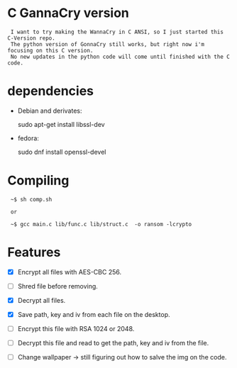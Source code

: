 # C GannaCry version
     
     I want to try making the WannaCry in C ANSI, so I just started this C-Version repo.
     The python version of GonnaCry still works, but right now i'm focusing on this C version.
     No new updates in the python code will come until finished with the C code.
     
     
# dependencies

- Debian and derivates:

     sudo apt-get install libssl-dev

- fedora:

     sudo dnf install openssl-devel

# Compiling
     
     ~$ sh comp.sh
     
     or 
     
     ~$ gcc main.c lib/func.c lib/struct.c  -o ransom -lcrypto 

# Features

- [x] Encrypt all files with AES-CBC 256.
  
- [ ] Shred file before removing.
  
- [x] Decrypt all files.
  
- [x] Save path, key and iv from each file on the desktop.
  
- [ ] Encrypt this file with RSA 1024 or 2048.
  
- [ ] Decrypt this file and read to get the path, key and iv from the file.
  
- [ ] Change wallpaper -> still figuring out how to salve the img on the code.

